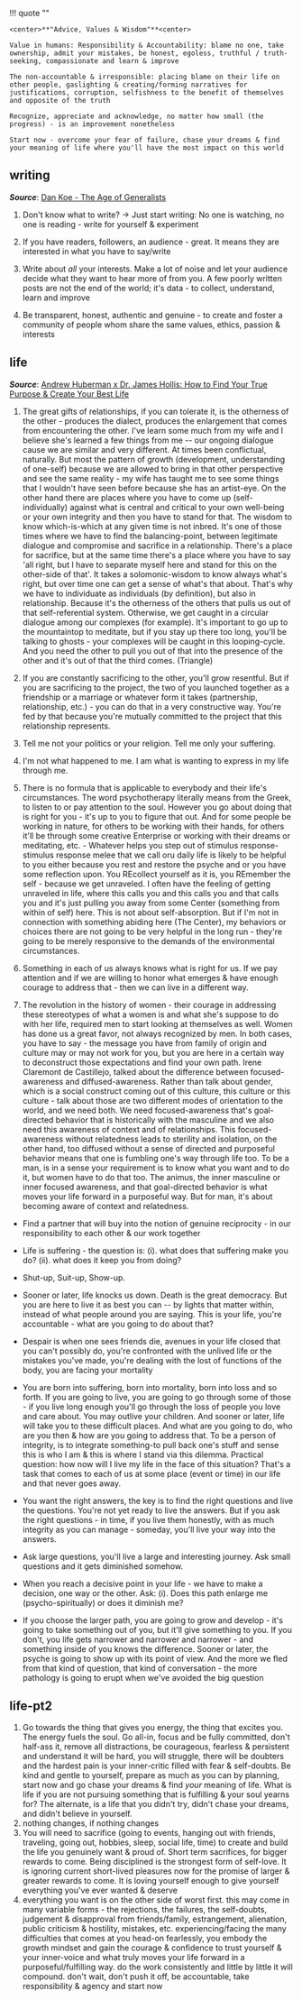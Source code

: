 
!!! quote ""

    <center>**"Advice, Values & Wisdom"**<center>

    Value in humans: Responsibility & Accountability: blame no one, take ownership, admit your mistakes, be honest, egoless, truthful / truth-seeking, compassionate and learn & improve

    The non-accountable & irresponsible: placing blame on their life on other people, gaslighting & creating/forming narratives for justifications, corruption, selfishness to the benefit of themselves and opposite of the truth
    
    Recognize, appreciate and acknowledge, no matter how small (the progress) - is an improvement nonetheless

    Start now - overcome your fear of failure, chase your dreams & find your meaning of life where you'll have the most impact on this world



## writing

***Source***: [Dan Koe - The Age of Generalists](https://www.youtube.com/watch?v=KTgakWW0Rzw&t=384s&ab_channel=DanKoe)

1. Don't know what to write? -> Just start writing: No one is watching, no one is reading - write for yourself & experiment

2. If you have readers, followers, an audience - great. It means they are interested in what you have to say/write

3. Write about *all* your interests. Make a lot of noise and let your audience decide what they want to hear more of from you. A few poorly written posts are not the end of the world; it's data - to collect, understand, learn and improve

4. Be transparent, honest, authentic and genuine - to create and foster a community of people whom share the same values, ethics, passion & interests


## life
***Source***: [Andrew Huberman x Dr. James Hollis: How to Find Your True Purpose & Create Your Best Life](https://www.youtube.com/watch?v=SyWC8ZFVxGo&t=7018s&ab_channel=AndrewHuberman)

1. The great gifts of relationships, if you can tolerate it, is the otherness of the other - produces the dialect, produces the enlargement that comes from encountering the other. I've learn some much from my wife and I believe she's learned a few things from me -- our ongoing dialogue cause we are similar and very different. At times been conflictual, naturally. But most the pattern of growth (development, understanding of one-self) because we are allowed to bring in that other perspective and see the same reality - my wife has taught me to see some things that I wouldn't have seen before because she has an artist-eye. On the other hand there are places where you have to come up (self-individually) against what is central and critical to your own well-being or your own integrity and then you have to stand for that. The wisdom to know which-is-which at any given time is not inbred. It's one of those times where we have to find the balancing-point, between legitimate dialogue and compromise and sacrifice in a relationship. There's a place for sacrifice, but at the same time there's a place where you have to say 'all right, but I have to separate myself here and stand for this on the other-side of that'. It takes a solomonic-wisdom to know always what's right, but over time one can get a sense of what's that about. That's why we have to individuate as individuals (by definition), but also in relationship. Because it's the otherness of the others that pulls us out of that self-referential system. Otherwise, we get caught in a circular dialogue among our complexes (for example). It's important to go up to the mountaintop to meditate, but if you stay up there too long, you'll be talking to ghosts - your complexes will be caught in this looping-cycle. And you need the other to pull you out of that into the presence of the other and it's out of that the third comes. (Triangle)

2. If you are constantly sacrificing to the other, you'll grow resentful. But if you are sacrificing to the project, the two of you launched together as a friendship or a marriage or whatever form it takes (partnership, relationship, etc.) - you can do that in a very constructive way. You're fed by that because you're mutually committed to the project that this relationship represents.

3. Tell me not your politics or your religion. Tell me only your suffering.

4. I'm not what happened to me. I am what is wanting to express in my life through me.

5. There is no formula that is applicable to everybody and their life's circumstances. The word psychotherapy literally means from the Greek, to listen to or pay attention to the soul. However you go about doing that is right for you - it's up to you to figure that out. And for some people be working in nature, for others to be working with their hands, for others it'll be through some creative Enterprise or working with their dreams or meditating, etc. - Whatever helps you step out of stimulus response-stimulus response melee that we call oru daily life is likely to be helpful to you either because you rest and restore the psyche and or you have some reflection upon. You REcollect yourself as it is, you REmember the self - because we get unraveled. I often have the feeling of getting unraveled in life, where this calls you and this calls you and that calls you and it's just pulling you away from some Center (something from within of self) here. This is not about self-absorption. But if I'm not in connection with something abiding here (The Center), my behaviors or choices there are not going to be very helpful in the long run - they're going to be merely responsive to the demands of the environmental circumstances.

6. Something in each of us always knows what is right for us. If we pay attention and if we are willing to honor what emerges & have enough courage to address that - then we can live in a different way.

7. The revolution in the history of women - their courage in addressing these stereotypes of what a women is and what she's suppose to do with her life, required men to start looking at themselves as well. Women has done us a great favor, not always recognized by men. In both cases, you have to say - the message you have from family of origin and culture may or may not work for you, but you are here in a certain way to deconstruct those expectations and find your own path. Irene Claremont de Castillejo, talked about the difference between focused-awareness and diffused-awareness. Rather than talk about gender, which is a social construct coming out of this culture, this culture or this culture - talk about those are two different modes of orientation to the world, and we need both. We need focused-awareness that's goal-directed behavior that is historically with the masculine and we also need this awareness of context and of relationships. This focused-awareness without relatedness leads to sterility and isolation, on the other hand, too diffused without a sense of directed and purposeful behavior means that one is fumbling one's way through life too. To be a man, is in a sense your requirement is to know what you want and to do it, but women have to do that too. The animus, the inner masculine or inner focused awareness, and that goal-directed behavior is what moves your life forward in a purposeful way. But for man, it's about becoming aware of context and relatedness. 

- Find a partner that will buy into the notion of genuine reciprocity - in our responsibility to each other & our work together
   
- Life is suffering - the question is: 
   (i). what does that suffering make you do?
   (ii). what does it keep you from doing?

- Shut-up, Suit-up, Show-up.

- Sooner or later, life knocks us down. Death is the great democracy. But you are here to live it as best you can -- by lights that matter within, instead of what people around you are saying. This is your life, you're accountable - what are you going to do about that?

- Despair is when one sees friends die, avenues in your life closed that you can't possibly do, you're confronted with the unlived life or the mistakes you've made, you're dealing with the lost of functions of the body, you are facing your mortality
   
- You are born into suffering, born into mortality, born into loss and so forth. If you are going to live, you are going to go through some of those - if you live long enough you'll go through the loss of people you love and care about. You may outlive your children. And sooner or later, life will take you to these difficult places. And what are you going to do, who are you then & how are you going to address that. To be a person of integrity, is to integrate something-to pull back one's stuff and sense this is who I am & this is where I stand via this dilemma. Practical question: how now will I live my life in the face of this situation? That's a task that comes to each of us at some place (event or time) in our life and that never goes away.
   
- You want the right answers, the key is to find the right questions and live the questions. You're not yet ready to live the answers. But if you ask the right questions - in time, if you live them honestly, with as much integrity as you can manage - someday, you'll live your way into the answers.
   
- Ask large questions, you'll live a large and interesting journey. Ask small questions and it gets diminished somehow.

- When you reach a decisive point in your life - we have to make a decision, one way or the other. Ask: 
  (i). Does this path enlarge me (psycho-spiritually) or does it diminish me?

- If you choose the larger path, you are going to grow and develop - it's going to take something out of you, but it'll give something to you. If you don't, you life gets narrower and narrower and narrower - and something inside of you knows the difference. Sooner or later, the psyche is going to show up with its point of view. And the more we fled from that kind of question, that kind of conversation - the more pathology is going to erupt when we've avoided the big question


## life-pt2
1. Go towards the thing that gives you energy, the thing that excites you. The energy fuels the soul. Go all-in, focus and be fully committed, don't half-ass it, remove all distractions, be courageous, fearless & persistent and understand it will be hard, you will struggle, there will be doubters and the hardest pain is your inner-critic filled with fear & self-doubts. Be kind and gentle to yourself, prepare as much as you can by planning, start now and go chase your dreams & find *your* meaning of life. What is life if you are not pursuing something that is fulfilling & your soul yearns for? The alternate, is a life that you didn't try, didn't chase your dreams, and didn't believe in yourself.
2. nothing changes, if nothing changes
3. You will need to sacrifice (going to events, hanging out with friends, traveling, going out, hobbies, sleep, social life, time) to create and build the life you genuinely want & proud of. Short term sacrifices, for bigger rewards to come. Being disciplined is the strongest form of self-love. It is ignoring current short-lived pleasures now for the promise of larger & greater rewards to come. It is loving yourself enough to give yourself everything you've ever wanted & deserve
4. everything you want is on the other side of worst first. this may come in many variable forms - the rejections, the failures, the self-doubts, judgement & disapproval from friends/family, estrangement, alienation, public criticism & hostility, mistakes, etc. experiencing/facing the many difficulties that comes at you head-on fearlessly, you embody the growth mindset and gain the courage & confidence to trust yourself & your inner-voice and what truly moves your life forward in a purposeful/fulfilling way. do the work consistently and little by little it will compound. don't wait, don't push it off, be accountable, take responsibility & agency and start now